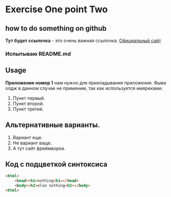 # Exercise One point Two

## how to do something on github
**Тут будет ссылочка** - это очень важная ссылочка. [Официальный сайт](https://google.com)
### Испытываю README.md

## Usage

**Приложение номер 1** нам нужно для прикладывания приложения.
Фыва олдж в данном случае не применим, так как используется имяреками.
1. Пункт первый.
2. Пункт второй. 
3. Пункт третий. 

## Альтернативные варианты.
1. Вариант еще.
1. Не вариант ваще.
1. А тут сайт фреймворка. 

## Код с подцветкой синтоксиса
```html
<html>
	<head><h1>nothing<h1></head>
	<body><h2>else nothing<h2></body>
<html>
```
